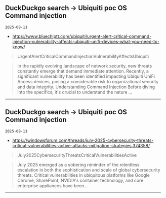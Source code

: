 ## DuckDuckgo search -> Ubiquiti poc OS Command injection
`2025-08-11`

* https://www.bluechiptt.com/ubiquiti/urgent-alert-critical-command-injection-vulnerability-affects-ubiquiti-unifi-devices-what-you-need-to-know/

<blockquote>
 UrgentAlertCriticalCommandInjectionVulnerabilityAffectsUbiquiti
</blockquote>
<blockquote>
In the rapidly evolving landscape of network security, new threats constantly emerge that demand immediate attention. Recently, a significant vulnerability has been identified impacting Ubiquiti UniFi Access devices, posing a considerable risk to organizational security and data integrity. Understanding Command Injection Before diving into the specifics, it's crucial to understand the nature ...
</blockquote>

---

## DuckDuckgo search -> Ubiquiti poc OS Command injection
`2025-08-11`

* https://windowsforum.com/threads/july-2025-cybersecurity-threats-critical-vulnerabilities-active-attacks-mitigation-strategies.374358/

<blockquote>
 July2025CybersecurityThreatsCriticalVulnerabilitiesActive
</blockquote>
<blockquote>
July 2025 emerged as a sobering reminder of the relentless escalation in both the sophistication and scale of global cybersecurity threats. Critical vulnerabilities in ubiquitous platforms like Google Chrome, SharePoint, NVIDIA's container technology, and core enterprise appliances have been...
</blockquote>

---

